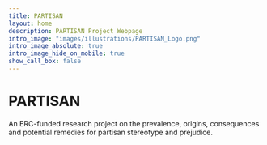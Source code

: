 ```yaml
---
title: PARTISAN
layout: home
description: PARTISAN Project Webpage
intro_image: "images/illustrations/PARTISAN_Logo.png"
intro_image_absolute: true
intro_image_hide_on_mobile: true
show_call_box: false
---
```


# PARTISAN

An ERC-funded research project on the prevalence, origins, consequences and potential remedies for partisan stereotype and prejudice.
